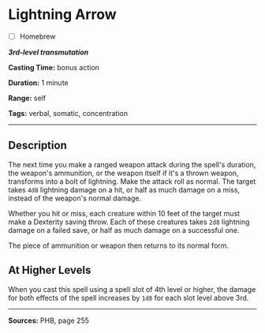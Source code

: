 # Lightning Arrow

- [ ] Homebrew

***3rd-level transmutation***

**Casting Time:** bonus action

**Duration:** 1 minute

**Range:** self

**Tags:** verbal, somatic, concentration

---

## Description
The next time you make a ranged weapon attack during the spell's duration, the weapon's ammunition, or the weapon itself if it's a thrown weapon, transforms into a bolt of lightning.
Make the attack roll as normal.
The target takes `4d8` lightning damage on a hit, or half as much damage on a miss, instead of the weapon's normal damage.

Whether you hit or miss, each creature within 10 feet of the target must make a Dexterity saving throw.
Each of these creatures takes `2d8` lightning damage on a failed save, or half as much damage on a successful one.

The piece of ammunition or weapon then returns to its normal form.

## At Higher Levels
When you cast this spell using a spell slot of 4th level or higher, the damage for both effects of the spell increases by `1d8` for each slot level above 3rd.

---

**Sources:** PHB, page 255
